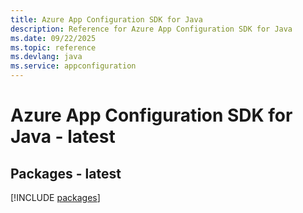 ```yaml
---
title: Azure App Configuration SDK for Java
description: Reference for Azure App Configuration SDK for Java
ms.date: 09/22/2025
ms.topic: reference
ms.devlang: java
ms.service: appconfiguration
---
```

# Azure App Configuration SDK for Java - latest
## Packages - latest
[!INCLUDE [packages](app-configuration-index.md)]